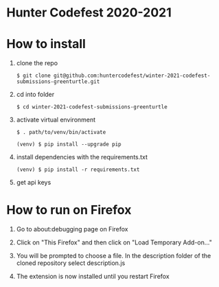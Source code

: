 # Hunter Codefest 2020-2021

# How to install

1. clone the repo 
    ```
    $ git clone git@github.com:huntercodefest/winter-2021-codefest-submissions-greenturtle.git 
    ```

2. cd into folder 

    ```
    $ cd winter-2021-codefest-submissions-greenturtle
    ```

3. activate virtual environment
    ```
    $ . path/to/venv/bin/activate

    (venv) $ pip install --upgrade pip
    ```

4. install dependencies with the requirements.txt 
   ```
   (venv) $ pip install -r requirements.txt
   ```
5. get api keys 

# How to run on Firefox

1. Go to about:debugging page on Firefox

2. Click on "This Firefox" and then click on "Load Temporary Add-on..."

3. You will be prompted to choose a file. In the description folder of the cloned repository select description.js

4. The extension is now installed until you restart Firefox
